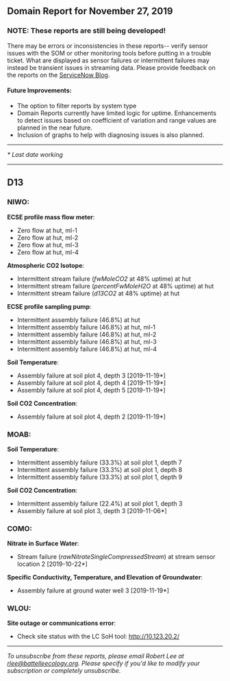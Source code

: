 ## Domain Report for November 27, 2019


### NOTE: These reports are still being developed!
There may be errors or inconsistencies in these reports-- verify sensor issues with the SOM or other monitoring tools before putting in a trouble ticket. What are displayed as sensor failures or intermittent failures may instead be transient issues in streaming data.
Please provide feedback on the reports on the [ServiceNow Blog](https://neon.service-now.com/community?id=community_blog&sys_id=9b4fbe8adbed734017ecf9041d9619be).

#### Future Improvements: 
 - The option to filter reports by system type 
 - Domain Reports currently have limited logic for uptime. Enhancements to detect issues based on coefficient of variation and range values are planned in the near future.
 - Inclusion of graphs to help with diagnosing issues is also planned.

***

_* Last date working_

***
## D13

### NIWO:

**ECSE profile mass flow meter**:
 - Zero flow at hut, ml-1
 - Zero flow at hut, ml-2
 - Zero flow at hut, ml-3
 - Zero flow at hut, ml-4

**Atmospheric CO2 Isotope**:
 - Intermittent stream failure (_fwMoleCO2_ at 48% uptime) at hut
 - Intermittent stream failure (_percentFwMoleH2O_ at 48% uptime) at hut
 - Intermittent stream failure (_d13CO2_ at 48% uptime) at hut

**ECSE profile sampling pump**:
 - Intermittent assembly failure (46.8%) at hut
 - Intermittent assembly failure (46.8%) at hut, ml-1
 - Intermittent assembly failure (46.8%) at hut, ml-2
 - Intermittent assembly failure (46.8%) at hut, ml-3
 - Intermittent assembly failure (46.8%) at hut, ml-4

**Soil Temperature**:
 - Assembly failure at soil plot 4, depth 3 [2019-11-19*]
 - Assembly failure at soil plot 4, depth 4 [2019-11-19*]
 - Assembly failure at soil plot 4, depth 5 [2019-11-19*]

**Soil CO2 Concentration**:
 - Assembly failure at soil plot 4, depth 2 [2019-11-19*]

### MOAB:

**Soil Temperature**:
 - Intermittent assembly failure (33.3%) at soil plot 1, depth 7
 - Intermittent assembly failure (33.3%) at soil plot 1, depth 8
 - Intermittent assembly failure (33.3%) at soil plot 1, depth 9

**Soil CO2 Concentration**:
 - Intermittent assembly failure (22.4%) at soil plot 1, depth 3
 - Assembly failure at soil plot 3, depth 3 [2019-11-06*]

### COMO:

**Nitrate in Surface Water**:
 - Stream failure (_rawNitrateSingleCompressedStream_) at stream sensor location 2 [2019-10-22*]

**Specific Conductivity, Temperature, and Elevation of Groundwater**:
 - Assembly failure at ground water well 3 [2019-11-19*]

### WLOU:

**Site outage or communications error**:
 - Check site status with the LC SoH tool: http://10.123.20.2/

***

_To unsubscribe from these reports, please email Robert Lee at rlee@battelleecology.org. Please specify if you'd like to modify your subscription or completely unsubscribe._
